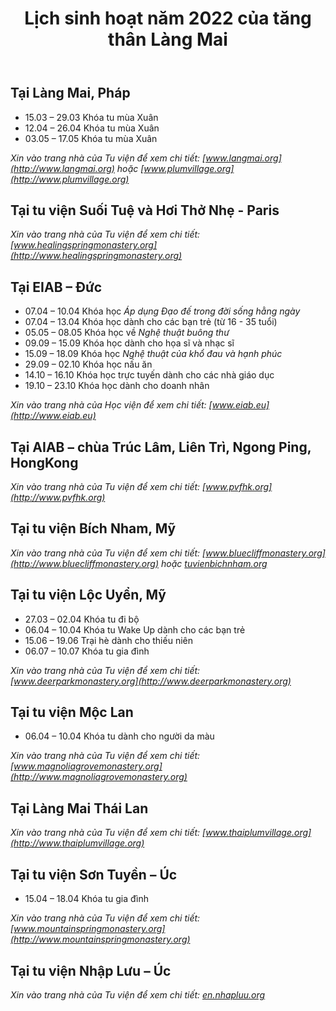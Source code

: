 ﻿---
title: Lịch sinh hoạt năm 2022 của tăng thân Làng Mai
---

## Tại Làng Mai, Pháp

- 15.03 – 29.03		Khóa tu mùa Xuân
- 12.04 – 26.04		Khóa tu mùa Xuân
- 03.05 – 17.05		Khóa tu mùa Xuân

*Xin vào trang nhà của Tu viện để xem chi tiết: [www.langmai.org](http://www.langmai.org) hoặc [www.plumvillage.org](http://www.plumvillage.org)*

## Tại tu viện Suối Tuệ và Hơi Thở Nhẹ - Paris

*Xin vào trang nhà của Tu viện để xem chi tiết: [www.healingspringmonastery.org](http://www.healingspringmonastery.org)*

## Tại EIAB – Đức

- 07.04 – 10.04		Khóa học *Áp dụng Đạo đế trong đời sống hằng ngày*
- 07.04 – 13.04		Khóa học dành cho các bạn trẻ (từ 16 - 35 tuổi)
- 05.05 – 08.05		Khóa học về *Nghệ thuật buông thư*
- 09.09 – 15.09		Khóa học dành cho họa sĩ và nhạc sĩ
- 15.09 – 18.09		Khóa học *Nghệ thuật của khổ đau và hạnh phúc*
- 29.09 – 02.10		Khóa học nấu ăn
- 14.10 – 16.10		Khóa học trực tuyến dành cho các nhà giáo dục
- 19.10 – 23.10		Khóa học dành cho doanh nhân

*Xin vào trang nhà của Học viện để xem chi tiết: [www.eiab.eu](http://www.eiab.eu)* 

## Tại AIAB – chùa Trúc Lâm, Liên Trì, Ngong Ping, HongKong

*Xin vào trang nhà của Tu viện để xem chi tiết: [www.pvfhk.org](http://www.pvfhk.org)* 

## Tại tu viện Bích Nham, Mỹ

*Xin vào trang nhà của Tu viện để xem chi tiết: [www.bluecliffmonastery.org](http://www.bluecliffmonastery.org) hoặc [tuvienbichnham.org](tuvienbichnham.org)* 

## Tại tu viện Lộc Uyển, Mỹ

- 27.03 – 02.04		Khóa tu đi bộ
- 06.04 – 10.04		Khóa tu Wake Up dành cho các bạn trẻ
- 15.06 – 19.06		Trại hè dành cho thiếu niên
- 06.07 – 10.07		Khóa tu gia đình

*Xin vào trang nhà của Tu viện để xem chi tiết: [www.deerparkmonastery.org](http://www.deerparkmonastery.org)* 

## Tại tu viện Mộc Lan

- 06.04 – 10.04		Khóa tu dành cho người da màu

*Xin vào trang nhà của Tu viện để xem chi tiết: [www.magnoliagrovemonastery.org](http://www.magnoliagrovemonastery.org)* 

## Tại Làng Mai Thái Lan

*Xin vào trang nhà của Tu viện để xem chi tiết: [www.thaiplumvillage.org](http://www.thaiplumvillage.org)* 

## Tại tu viện Sơn Tuyền – Úc

- 15.04 – 18.04		Khóa tu gia đình 

*Xin vào trang nhà của Tu viện để xem chi tiết: [www.mountainspringmonastery.org](http://www.mountainspringmonastery.org)*

## Tại tu viện Nhập Lưu – Úc

*Xin vào trang nhà của Tu viện để xem chi tiết: [en.nhapluu.org](https://en.nhapluu.org/)*
